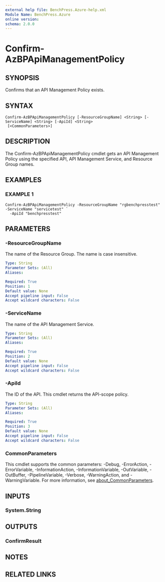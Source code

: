 ```yaml
---
external help file: BenchPress.Azure-help.xml
Module Name: BenchPress.Azure
online version:
schema: 2.0.0
---
```


# Confirm-AzBPApiManagementPolicy

## SYNOPSIS
Confirms that an API Management Policy exists.

## SYNTAX

```
Confirm-AzBPApiManagementPolicy [-ResourceGroupName] <String> [-ServiceName] <String> [-ApiId] <String>
 [<CommonParameters>]
```

## DESCRIPTION
The Confirm-AzBPApiManagementPolicy cmdlet gets an API Management Policy using the specified API, API Management
Service, and Resource Group names.

## EXAMPLES

### EXAMPLE 1
```
Confirm-AzBPApiManagementPolicy -ResourceGroupName "rgbenchpresstest" -ServiceName "servicetest" `
  -ApiId "benchpresstest"
```

## PARAMETERS

### -ResourceGroupName
The name of the Resource Group.
The name is case insensitive.

```yaml
Type: String
Parameter Sets: (All)
Aliases:

Required: True
Position: 1
Default value: None
Accept pipeline input: False
Accept wildcard characters: False
```

### -ServiceName
The name of the API Management Service.

```yaml
Type: String
Parameter Sets: (All)
Aliases:

Required: True
Position: 2
Default value: None
Accept pipeline input: False
Accept wildcard characters: False
```

### -ApiId
The ID of the API.
This cmdlet returns the API-scope policy.

```yaml
Type: String
Parameter Sets: (All)
Aliases:

Required: True
Position: 3
Default value: None
Accept pipeline input: False
Accept wildcard characters: False
```

### CommonParameters
This cmdlet supports the common parameters: -Debug, -ErrorAction, -ErrorVariable, -InformationAction, -InformationVariable, -OutVariable, -OutBuffer, -PipelineVariable, -Verbose, -WarningAction, and -WarningVariable. For more information, see [about_CommonParameters](http://go.microsoft.com/fwlink/?LinkID=113216).

## INPUTS

### System.String
## OUTPUTS

### ConfirmResult
## NOTES

## RELATED LINKS

